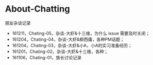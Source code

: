 # About-Chatting

朋友杂谈记录


- 161211，Chating-05，杂谈-大虾&十三维，为什么 issue 需要及时关闭；
- 161204，Chating-04，杂谈-大虾&柳西庸，各种PM话题；
- 161204，Chating-03，杂谈-大虾&小A，小A的实习准备经历；
- 161201，Chating-02，杂谈-大虾&十三维，各种；
- 161106，Chating-01，族长讨论记录